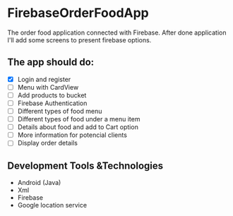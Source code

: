 # FirebaseOrderFoodApp
The order food application connected with Firebase. After done application I'll add some screens to present firebase options.

## The app should do:
- [x] Login and register
- [ ] Menu with CardView
- [ ] Add products to bucket
- [ ] Firebase Authentication
- [ ] Different types of food menu
- [ ] Different types of food under a menu item
- [ ] Details about food and add to Cart option
- [ ] More information for potencial clients
- [ ] Display order details

## Development Tools &Technologies
- Android (Java)
- Xml
- Firebase
- Google location service

